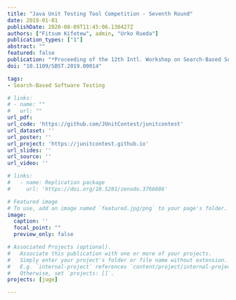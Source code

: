 ```yaml
---
title: "Java Unit Testing Tool Competition - Seventh Round"
date: 2019-01-01
publishDate: 2020-08-09T11:45:06.130427Z
authors: ["Fitsum Kifetew", admin, "Urko Rueda"]
publication_types: ["1"]
abstract: ""
featured: false
publication: "*Proceeding of the 12th Intl. Workshop on Search-Based Software Testing (SBST '19)*"
doi: "10.1109/SBST.2019.00014"

tags:
- Search-Based Software Testing

# links:
# - name: ""
#   url: ""
url_pdf:
url_code: 'https://github.com/JUnitContest/junitcontest'
url_dataset: ''
url_poster: ''
url_project: 'https://junitcontest.github.io'
url_slides: ''
url_source: ''
url_video: ''

# links:
#   - name: Replication package
#     url: 'https://doi.org/10.5281/zenodo.3766686'

# Featured image
# To use, add an image named `featured.jpg/png` to your page's folder.
image:
  caption: ''
  focal_point: ""
  preview_only: false

# Associated Projects (optional).
#   Associate this publication with one or more of your projects.
#   Simply enter your project's folder or file name without extension.
#   E.g. `internal-project` references `content/project/internal-project/index.md`.
#   Otherwise, set `projects: []`.
projects: [juge]

---
```

